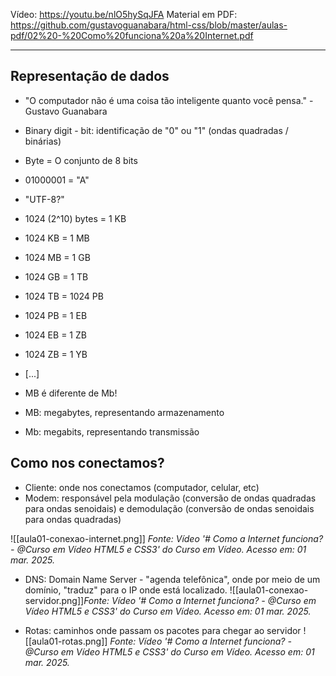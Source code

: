 Vídeo: https://youtu.be/nlO5hySqJFA
Material em PDF: https://github.com/gustavoguanabara/html-css/blob/master/aulas-pdf/02%20-%20Como%20funciona%20a%20Internet.pdf

---

## Representação de dados

* "O computador não é uma coisa tão inteligente quanto você pensa." - Gustavo Guanabara
* Binary digit - bit: identificação de "0" ou "1" (ondas quadradas / binárias)
* Byte = O conjunto de 8 bits
* 01000001 = "A"
* "UTF-8?"

* 1024 (2^10) bytes = 1 KB
* 1024 KB = 1 MB
* 1024 MB = 1 GB
* 1024 GB = 1 TB
* 1024 TB = 1024 PB
* 1024 PB = 1 EB
* 1024 EB = 1 ZB
* 1024 ZB = 1 YB
* [...]

* MB é diferente de Mb! 
* MB: megabytes, representando armazenamento
* Mb: megabits, representando transmissão

## Como nos conectamos?

* Cliente: onde nos conectamos (computador, celular, etc)
* Modem: responsável pela modulação (conversão de ondas quadradas para ondas senoidais) e demodulação (conversão de ondas senoidais para ondas quadradas)

![[aula01-conexao-internet.png]]
*Fonte: Vídeo '# Como a Internet funciona? - @Curso em Vídeo HTML5 e CSS3' do Curso em Vídeo. Acesso em: 01 mar. 2025.*


* DNS: Domain Name Server - "agenda telefônica", onde por meio de um domínio, "traduz" para o IP onde está localizado.
![[aula01-conexao-servidor.png]]*Fonte: Vídeo '# Como a Internet funciona? - @Curso em Vídeo HTML5 e CSS3' do Curso em Vídeo. Acesso em: 01 mar. 2025.*

* Rotas: caminhos onde passam os pacotes para chegar ao servidor
![[aula01-rotas.png]]
*Fonte: Vídeo '# Como a Internet funciona? - @Curso em Vídeo HTML5 e CSS3' do Curso em Vídeo. Acesso em: 01 mar. 2025.*
